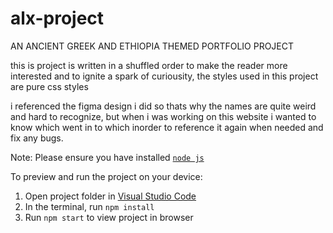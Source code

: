 
  # alx-project

  AN ANCIENT GREEK AND ETHIOPIA THEMED PORTFOLIO PROJECT

  this is project is written in a shuffled order to make the reader more interested and to ignite a spark of curiousity, the styles used in this project are pure css styles

  i referenced the figma design i did so thats why the names are quite weird and hard to recognize, but  when i was working on this website i wanted to know which went in to which inorder to reference it again when needed and fix any bugs.

  
  Note: Please ensure you have installed <code><a href="https://nodejs.org/en/download/">node js</a></code>

  To preview and run the project on your device:
  1) Open project folder in <a href="https://code.visualstudio.com/download">Visual Studio Code</a>
  2) In the terminal, run `npm install`
  3) Run `npm start` to view project in browser
  